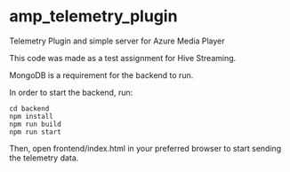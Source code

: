 # amp_telemetry_plugin
Telemetry Plugin and simple server for Azure Media Player

This code was made as a test assignment for Hive Streaming.

MongoDB is a requirement for the backend to run.

In order to start the backend, run:
```
cd backend
npm install
npm run build
npm run start
```
Then, open frontend/index.html in your preferred browser to start sending the telemetry data.
